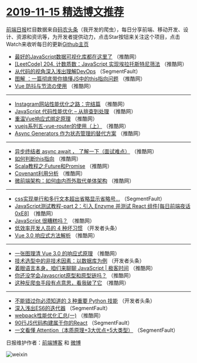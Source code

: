 # [2019-11-15 精选博文推荐](https://toutiao.qdkfweb.cn/date/2019/11/15)

[前端日报](https://qdkfweb.cn/c/news)栏目数据来自[码农头条](https://toutiao.qdkfweb.cn/)（我开发的爬虫），每日分享前端、移动开发、设计、资源和资讯等，为开发者提供动力，点击Star按钮来关注这个项目，点击Watch来收听每日的更新[Github主页](https://github.com/kujian/frontendDaily)
* [最好的JavaScript数据可视化库都在这里了](https://toutiao.qdkfweb.cn/131125.html) （推酷网）
* [[LeetCode] 204. 计数质数：JavaScript 实现埃拉托斯特尼筛法](https://toutiao.qdkfweb.cn/131127.html) （推酷网）
* [从代码的视角深入浅出理解DevOps](https://toutiao.qdkfweb.cn/131081.html) （SegmentFault）
* [图解 ：一篇彻底带你搞懂JS中的this指向问题](https://toutiao.qdkfweb.cn/131129.html) （推酷网）
* [Vue 防抖与节流の使用](https://toutiao.qdkfweb.cn/131122.html) （推酷网）

***
* [Instagram网站性能优化之路：完结篇](https://toutiao.qdkfweb.cn/131103.html) （推酷网）
* [JavaScript 代码性能优化 &#8211; 从排查到处理](https://toutiao.qdkfweb.cn/131114.html) （推酷网）
* [重温Vue响应式绑定原理](https://toutiao.qdkfweb.cn/131104.html) （推酷网）
* [vuejs系列五-vue-router的使用（上）](https://toutiao.qdkfweb.cn/131115.html) （推酷网）
* [Async Generators 作为状态管理的替代方案](https://toutiao.qdkfweb.cn/131126.html) （推酷网）

***
* [异步终结者 async await ， 了解一下（面试难点）](https://toutiao.qdkfweb.cn/131105.html) （推酷网）
* [如何判断this指向](https://toutiao.qdkfweb.cn/131116.html) （推酷网）
* [Scala教程之:Future和Promise](https://toutiao.qdkfweb.cn/131106.html) （推酷网）
* [Covenant利用分析](https://toutiao.qdkfweb.cn/131128.html) （推酷网）
* [微前端架构：如何由内而外取代单体架构](https://toutiao.qdkfweb.cn/131107.html) （推酷网）

***
* [css实现单行和多行文本超出省略显示省略号…](https://toutiao.qdkfweb.cn/131082.html) （SegmentFault）
* [JavaScript测试教程-part 2：引入 Enzyme 并测试 React 组件[每日前端夜话0xE8]](https://toutiao.qdkfweb.cn/131108.html) （推酷网）
* [JavaScript 很糟糕吗？](https://toutiao.qdkfweb.cn/131109.html) （推酷网）
* [低效率开发人员的 4 种坏习惯](https://toutiao.qdkfweb.cn/131095.html) （开发者头条）
* [Vue 3.0 响应式方法解析](https://toutiao.qdkfweb.cn/131110.html) （推酷网）

***
* [一张图理清 Vue 3.0 的响应式原理](https://toutiao.qdkfweb.cn/131121.html) （推酷网）
* [技术选型中的非技术因素：以数据库为例](https://toutiao.qdkfweb.cn/131096.html) （开发者头条）
* [着眼语言本身，咱们来聊聊 JavaScript | 极客时间](https://toutiao.qdkfweb.cn/131111.html) （推酷网）
* [你还没学会Javascript原型和原型链吗？](https://toutiao.qdkfweb.cn/131112.html) （推酷网）
* [这种反爬虫手段有点意思，看我破了它](https://toutiao.qdkfweb.cn/131123.html) （推酷网）

***
* [不能错过你必须知道的 3 种重要 Python 技能](https://toutiao.qdkfweb.cn/131099.html) （开发者头条）
* [深入浅出ES6的迭代器](https://toutiao.qdkfweb.cn/131077.html) （SegmentFault）
* [webpack性能优化汇总(一)](https://toutiao.qdkfweb.cn/131113.html) （推酷网）
* [90行JS代码构建属于你的React](https://toutiao.qdkfweb.cn/131067.html) （SegmentFault）
* [一文看懂 Attention（本质原理+3大优点+5大类型）](https://toutiao.qdkfweb.cn/131078.html) （SegmentFault）

日报维护作者：[前端博客](https://qdkfweb.cn/) 和 [微博](https://qdkfweb.cn/go/weibo)

![weixin](https://user-images.githubusercontent.com/3055447/38468989-651132ac-3b80-11e8-8e6b-15122322a9d7.png)